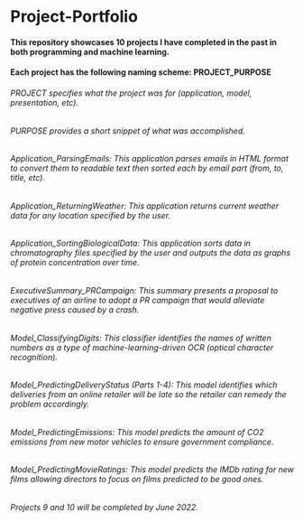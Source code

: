 # Project-Portfolio

#### This repository showcases 10 projects I have completed in the past in both programming and machine learning.
#### Each project has the following naming scheme: PROJECT_PURPOSE
###### PROJECT specifies what the project was for (application, model, presentation, etc). 
###### PURPOSE provides a short snippet of what was accomplished.

###### Application_ParsingEmails: This application parses emails in HTML format to convert them to readable text then sorted each by email part (from, to, title, etc).
###### Application_ReturningWeather: This application returns current weather data for any location specified by the user.
###### Application_SortingBiologicalData: This application sorts data in chromatography files specified by the user and outputs the data as graphs of protein concentration over time.
###### ExecutiveSummary_PRCampaign: This summary presents a proposal to executives of an airline to adopt a PR campaign that would alleviate negative press caused by a crash.
###### Model_ClassifyingDigits: This classifier identifies the names of written numbers as a type of machine-learning-driven OCR (optical character recognition).
###### Model_PredictingDeliveryStatus (Parts 1-4):  This model identifies which deliveries from an online retailer will be late so the retailer can remedy the problem accordingly.
###### Model_PredictingEmissions: This model predicts the amount of CO2 emissions from new motor vehicles to ensure government compliance.
###### Model_PredictingMovieRatings: This model predicts the IMDb rating for new films allowing directors to focus on films predicted to be good ones.

###### Projects 9 and 10 will be completed by June 2022.
